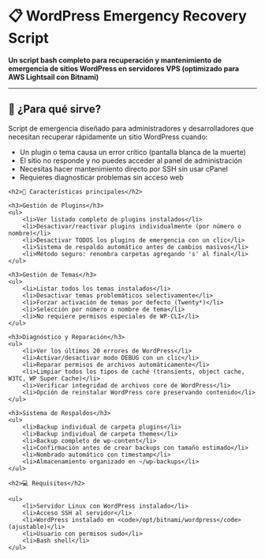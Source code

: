 <h1>📋 WordPress Emergency Recovery Script</h1>   
<p><strong>Un script bash completo para recuperación y mantenimiento de emergencia de sitios WordPress en servidores VPS (optimizado para AWS Lightsail con Bitnami)</strong></p>
<hr>
<h2>🚨 ¿Para qué sirve?</h2>
<p>Script de emergencia diseñado para administradores y desarrolladores que necesitan recuperar rápidamente un sitio WordPress cuando:</p>
<ul>
<li>Un plugin o tema causa un error crítico (pantalla blanca de la muerte)</li>
        <li>El sitio no responde y no puedes acceder al panel de administración</li>
        <li>Necesitas hacer mantenimiento directo por SSH sin usar cPanel</li>
        <li>Requieres diagnosticar problemas sin acceso web</li>
</ul>
    
    <h2>🎯 Características principales</h2>
    
    <h3>Gestión de Plugins</h3>
    <ul>
        <li>Ver listado completo de plugins instalados</li>
        <li>Desactivar/reactivar plugins individualmente (por número o nombre)</li>
        <li>Desactivar TODOS los plugins de emergencia con un clic</li>
        <li>Sistema de respaldo automático antes de cambios masivos</li>
        <li>Método seguro: renombra carpetas agregando 's' al final</li>
    </ul>
    
    <h3>Gestión de Temas</h3>
    <ul>
        <li>Listar todos los temas instalados</li>
        <li>Desactivar temas problemáticos selectivamente</li>
        <li>Forzar activación de temas por defecto (Twenty*)</li>
        <li>Selección por número o nombre de tema</li>
        <li>No requiere permisos especiales de WP-CLI</li>
    </ul>
    
    <h3>Diagnóstico y Reparación</h3>
    <ul>
        <li>Ver los últimos 20 errores de WordPress</li>
        <li>Activar/desactivar modo DEBUG con un clic</li>
        <li>Reparar permisos de archivos automáticamente</li>
        <li>Limpiar todos los tipos de caché (transients, object cache, W3TC, WP Super Cache)</li>
        <li>Verificar integridad de archivos core de WordPress</li>
        <li>Opción de reinstalar WordPress core preservando contenido</li>
    </ul>
    
    <h3>Sistema de Respaldos</h3>
    <ul>
        <li>Backup individual de carpeta plugins</li>
        <li>Backup individual de carpeta themes</li>
        <li>Backup completo de wp-content</li>
        <li>Confirmación antes de crear backups con tamaño estimado</li>
        <li>Nombrado automático con timestamp</li>
        <li>Almacenamiento organizado en ~/wp-backups</li>
    </ul>
    
    <h2>💻 Requisitos</h2>
    
    <ul>
        <li>Servidor Linux con WordPress instalado</li>
        <li>Acceso SSH al servidor</li>
        <li>WordPress instalado en <code>/opt/bitnami/wordpress</code> (ajustable)</li>
        <li>Usuario con permisos sudo</li>
        <li>Bash shell</li>
    </ul>
